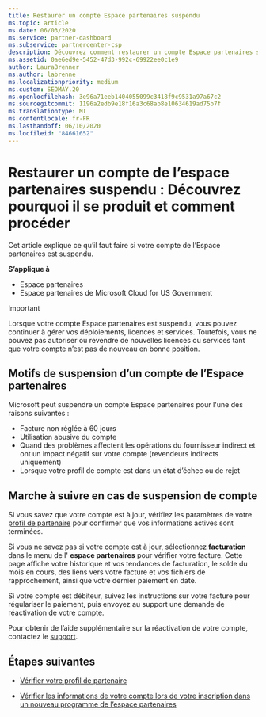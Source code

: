 ```yaml
---
title: Restaurer un compte Espace partenaires suspendu
ms.topic: article
ms.date: 06/03/2020
ms.service: partner-dashboard
ms.subservice: partnercenter-csp
description: Découvrez comment restaurer un compte Espace partenaires suspendu, pourquoi un compte peut être suspendu et comment utiliser votre compte pendant la suspension.
ms.assetid: 0ae6ed9e-5452-47d3-992c-69922ee0c1e9
author: LauraBrenner
ms.author: labrenne
ms.localizationpriority: medium
ms.custom: SEOMAY.20
ms.openlocfilehash: 3e96a71eeb1404055099c3418f9c9531a97a67c2
ms.sourcegitcommit: 1196a2edb9e18f16a3c68ab8e10634619ad75b7f
ms.translationtype: MT
ms.contentlocale: fr-FR
ms.lasthandoff: 06/10/2020
ms.locfileid: "84661652"
---
```

# <a name="restore-a-suspended-partner-center-account---learn-why-it-happens-and-what-to-do-about-it"></a>Restaurer un compte de l’espace partenaires suspendu : Découvrez pourquoi il se produit et comment procéder

Cet article explique ce qu’il faut faire si votre compte de l’Espace partenaires est suspendu.

**S’applique à**

-  Espace partenaires
-  Espace partenaires de Microsoft Cloud for US Government


> [!IMPORTANT]  
> Lorsque votre compte Espace partenaires est suspendu, vous pouvez continuer à gérer vos déploiements, licences et services. Toutefois, vous ne pouvez pas autoriser ou revendre de nouvelles licences ou services tant que votre compte n’est pas de nouveau en bonne position.

## <a name="why-partner-center-accounts-are-suspended"></a>Motifs de suspension d’un compte de l’Espace partenaires

Microsoft peut suspendre un compte Espace partenaires pour l'une des raisons suivantes :

- Facture non réglée à 60 jours 
- Utilisation abusive du compte
- Quand des problèmes affectent les opérations du fournisseur indirect et ont un impact négatif sur votre compte (revendeurs indirects uniquement)
- Lorsque votre profil de compte est dans un état d’échec ou de rejet

## <a name="what-to-do-if-your-account-is-suspended"></a>Marche à suivre en cas de suspension de compte

Si vous savez que votre compte est à jour, vérifiez les paramètres de votre [profil de partenaire](https://partner.microsoft.com/pcv/accountsettings/partnerprofile) pour confirmer que vos informations actives sont terminées. 

Si vous ne savez pas si votre compte est à jour, sélectionnez **facturation** dans le menu de l' **espace partenaires** pour vérifier votre facture. Cette page affiche votre historique et vos tendances de facturation, le solde du mois en cours, des liens vers votre facture et vos fichiers de rapprochement, ainsi que votre dernier paiement en date.

Si votre compte est débiteur, suivez les instructions sur votre facture pour régulariser le paiement, puis envoyez au support une demande de réactivation de votre compte. 

Pour obtenir de l’aide supplémentaire sur la réactivation de votre compte, contactez le [support](https://partner.microsoft.com/dashboard/support/csp/servicerequests/create).

## <a name="next-steps"></a>Étapes suivantes

- [Vérifier votre profil de partenaire](update-your-partner-profile.md)

- [Vérifier les informations de votre compte lors de votre inscription dans un nouveau programme de l’espace partenaires](verification-responses.md)
